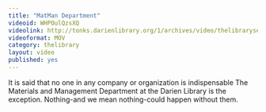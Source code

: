 ```yaml
---
title: "MatMan Department"
videoid: WHPOulQzsXQ
videolink: http://tonks.darienlibrary.org/1/archives/video/thelibraryseries/s01e22-tl-matman.mov
videoformat: MOV
category: thelibrary
layout: video
published: yes
---
```


It is said that no one in any company or organization is indispensable The Materials and Management Department at the Darien Library is the exception. Nothing-and we mean nothing-could happen without them.